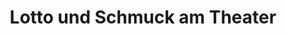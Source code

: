---
title: "Lotto und Schmuck am Theater"
url: /aachen/lotto-und-schmuck-am-theater/
shop: Kiosk
---